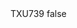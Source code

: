 <?xml version="1.0" encoding="UTF-8"?>
<CustomMetadata xmlns="http://soap.sforce.com/2006/04/metadata">
    <label>TXU739</label>
    <protected>false</protected>
</CustomMetadata>
